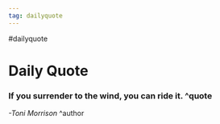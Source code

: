 ```yaml
---
tag: dailyquote
---
```


#dailyquote

# Daily Quote

### If you surrender to the wind, you can ride it. ^quote
*-Toni Morrison* ^author
